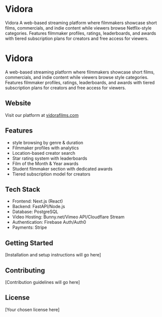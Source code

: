 # Vidora
Vidora A web-based streaming platform where filmmakers showcase short films, commercials, and indie content while viewers browse Netflix-style categories. Features filmmaker profiles, ratings, leaderboards, and awards with tiered subscription plans for creators and free access for viewers.

# Vidora

A web-based streaming platform where filmmakers showcase short films, commercials, and indie content while viewers browse style categories. Features filmmaker profiles, ratings, leaderboards, and awards with tiered subscription plans for creators and free access for viewers.

## Website

Visit our platform at [vidorafilms.com](https://vidorafilms.com)

## Features

- style browsing by genre & duration
- Filmmaker profiles with analytics
- Location-based creator search
- Star rating system with leaderboards
- Film of the Month & Year awards
- Student filmmaker section with dedicated awards
- Tiered subscription model for creators

## Tech Stack

- Frontend: Next.js (React)
- Backend: FastAPI/Node.js
- Database: PostgreSQL
- Video Hosting: Bunny.net/Vimeo API/Cloudflare Stream
- Authentication: Firebase Auth/Auth0
- Payments: Stripe

## Getting Started

[Installation and setup instructions will go here]

## Contributing

[Contribution guidelines will go here]

## License

[Your chosen license here]